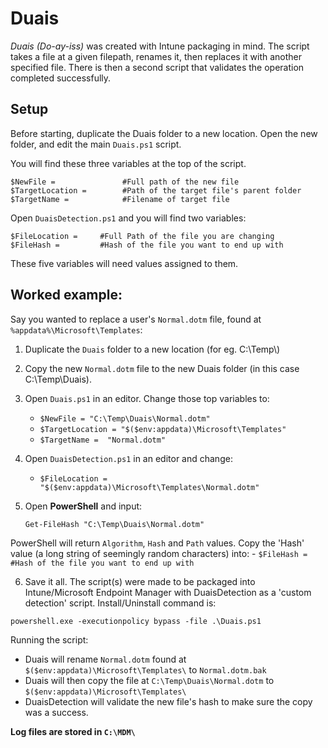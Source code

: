 # Duais

*Duais* *(Do-ay-iss)* was created with Intune packaging in mind.
The script takes a file at a given filepath, renames it, then replaces it with another specified file.
There is then a second script that validates the operation completed successfully.

## Setup

Before starting, duplicate the Duais folder to a new location.
Open the new folder, and edit the main `Duais.ps1` script.

You will find these three variables at the top of the script.

```
$NewFile =               #Full path of the new file
$TargetLocation =        #Path of the target file's parent folder
$TargetName =            #Filename of target file
```

Open `DuaisDetection.ps1` and you will find two variables:

```
$FileLocation =     #Full Path of the file you are changing
$FileHash =         #Hash of the file you want to end up with
```

These five variables will need values assigned to them.

## Worked example:

Say you wanted to replace a user's `Normal.dotm` file, found at `%appdata%\Microsoft\Templates`:

1. Duplicate the `Duais` folder to a new location (for eg. C:\\Temp\\)
2. Copy the new `Normal.dotm` file to the new Duais folder (in this case C:\\Temp\\Duais).
3. Open `Duais.ps1` in an editor. Change those top variables to:
    - `$NewFile = "C:\Temp\Duais\Normal.dotm"` 
    - `$TargetLocation = "$($env:appdata)\Microsoft\Templates"`
    - `$TargetName =  "Normal.dotm"`
4. Open `DuaisDetection.ps1` in an editor and change:
    - `$FileLocation =  "$($env:appdata)\Microsoft\Templates\Normal.dotm"`
5. Open __PowerShell__ and input:
    
    `Get-FileHash "C:\Temp\Duais\Normal.dotm"`

PowerShell will return `Algorithm`, `Hash` and `Path` values. Copy the 'Hash' value (a long string of seemingly random characters) into:
    - `$FileHash =         #Hash of the file you want to end up with`

6. Save it all. The script(s) were made to be packaged into Intune/Microsoft Endpoint Manager with DuaisDetection as a 'custom detection' script. Install/Uninstall command is:

`powershell.exe -executionpolicy bypass -file .\Duais.ps1`

Running the script:
- Duais will rename `Normal.dotm` found at `$($env:appdata)\Microsoft\Templates\` to `Normal.dotm.bak`
- Duais will then copy the file at `C:\Temp\Duais\Normal.dotm` to `$($env:appdata)\Microsoft\Templates\`
- DuaisDetection will validate the new file's hash to make sure the copy was a success.

__Log files are stored in `C:\MDM\`__
